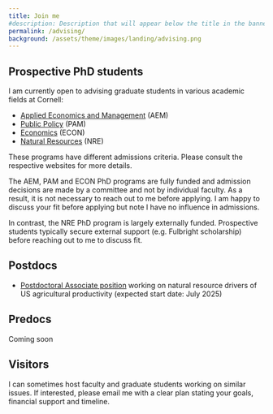 ```yaml
---
title: Join me
#description: Description that will appear below the title in the banner
permalink: /advising/
background: /assets/theme/images/landing/advising.png
---
```


## Prospective PhD students

I am currently open to advising graduate students in various academic fields at Cornell: 
- [Applied Economics and Management](https://dyson.cornell.edu/programs/graduate/phd/) (AEM)
- [Public Policy](https://publicpolicy.cornell.edu/phd/) (PAM)
- [Economics](https://economics.cornell.edu/prospective-incoming-grad-students) (ECON)
- [Natural Resources](https://cals.cornell.edu/natural-resources-environment/degrees-programs/graduate) (NRE) 

These programs have different admissions criteria. Please consult the respective websites for more details.

The AEM, PAM and ECON PhD programs are fully funded and admission decisions are made by a committee and not by individual faculty. As a result, it is not necessary to reach out to me before applying. I am happy to discuss your fit before applying but note I have no influence in admissions.

In contrast, the NRE PhD program is largely externally funded. Prospective students typically secure external support (e.g. Fulbright scholarship) before reaching out to me to discuss fit.

## Postdocs

- [Postdoctoral Associate position](https://academicjobsonline.org/ajo/jobs/29631) working on natural resource drivers of US agricultural productivity (expected start date: July 2025)

## Predocs

Coming soon

## Visitors

I can sometimes host faculty and graduate students working on similar issues. If interested, please email me with a clear plan stating your goals, financial support and timeline.
